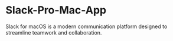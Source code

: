 # Slack-Pro-Mac-App
Slack for macOS is a modern communication platform designed to streamline teamwork and collaboration.
